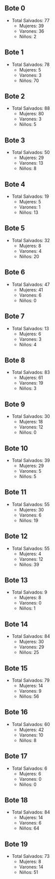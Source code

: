## Bote 0

- Total Salvados: 77
  - Mujeres: 39
  - Varones: 36
  - Niños: 2

## Bote 1

- Total Salvados: 78
  - Mujeres: 5
  - Varones: 3
  - Niños: 70

## Bote 2

- Total Salvados: 88
  - Mujeres: 80
  - Varones: 3
  - Niños: 5

## Bote 3

- Total Salvados: 50
  - Mujeres: 29
  - Varones: 13
  - Niños: 8

## Bote 4

- Total Salvados: 19
  - Mujeres: 5
  - Varones: 1
  - Niños: 13

## Bote 5

- Total Salvados: 32
  - Mujeres: 8
  - Varones: 4
  - Niños: 20

## Bote 6

- Total Salvados: 47
  - Mujeres: 41
  - Varones: 6
  - Niños: 0

## Bote 7

- Total Salvados: 13
  - Mujeres: 6
  - Varones: 3
  - Niños: 4

## Bote 8

- Total Salvados: 83
  - Mujeres: 61
  - Varones: 19
  - Niños: 3

## Bote 9

- Total Salvados: 30
  - Mujeres: 18
  - Varones: 12
  - Niños: 0

## Bote 10

- Total Salvados: 39
  - Mujeres: 29
  - Varones: 5
  - Niños: 5

## Bote 11

- Total Salvados: 55
  - Mujeres: 30
  - Varones: 6
  - Niños: 19

## Bote 12

- Total Salvados: 55
  - Mujeres: 4
  - Varones: 12
  - Niños: 39

## Bote 13

- Total Salvados: 9
  - Mujeres: 8
  - Varones: 0
  - Niños: 1

## Bote 14

- Total Salvados: 84
  - Mujeres: 30
  - Varones: 29
  - Niños: 25

## Bote 15

- Total Salvados: 79
  - Mujeres: 14
  - Varones: 9
  - Niños: 56

## Bote 16

- Total Salvados: 60
  - Mujeres: 42
  - Varones: 10
  - Niños: 8

## Bote 17

- Total Salvados: 6
  - Mujeres: 6
  - Varones: 0
  - Niños: 0

## Bote 18

- Total Salvados: 84
  - Mujeres: 14
  - Varones: 6
  - Niños: 64

## Bote 19

- Total Salvados: 73
  - Mujeres: 8
  - Varones: 14
  - Niños: 51

